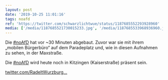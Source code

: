 ```yaml
---
layout: post
date: '2019-10-25 11:01:16'
tags: noafd
ref: 'https://twitter.com/schwarzlichtwue/status/1187685552293928960'
media: ['/media/1187685521730015233.jpg', '/media/1187685533968936960.jpg']
---
```

Die [#noAfD](/t/noafd) hat vor ~30 Minuten abgebaut. Zuvor war sie mit ihrem „mobilen Bürgerbüro“ auf dem Paradeplatz und, wie in diesen Aufnahmen zu sehen, in der Maxstraße. 

Die [#noAfD](/t/noafd) wird heute noch in Kitzingen (Kaiserstraße) präsent sein.

[twitter.com/RadeltWurzburg…](https://twitter.com/RadeltWurzburg/status/1187701053858422789?s=19)